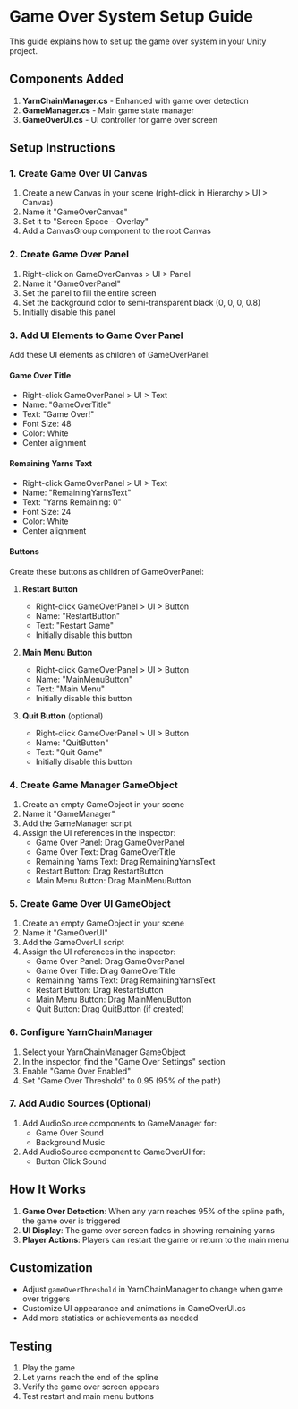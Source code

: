 # Game Over System Setup Guide

This guide explains how to set up the game over system in your Unity project.

## Components Added

1. **YarnChainManager.cs** - Enhanced with game over detection
2. **GameManager.cs** - Main game state manager
3. **GameOverUI.cs** - UI controller for game over screen

## Setup Instructions

### 1. Create Game Over UI Canvas

1. Create a new Canvas in your scene (right-click in Hierarchy > UI > Canvas)
2. Name it "GameOverCanvas"
3. Set it to "Screen Space - Overlay"
4. Add a CanvasGroup component to the root Canvas

### 2. Create Game Over Panel

1. Right-click on GameOverCanvas > UI > Panel
2. Name it "GameOverPanel"
3. Set the panel to fill the entire screen
4. Set the background color to semi-transparent black (0, 0, 0, 0.8)
5. Initially disable this panel

### 3. Add UI Elements to Game Over Panel

Add these UI elements as children of GameOverPanel:

#### Game Over Title

- Right-click GameOverPanel > UI > Text
- Name: "GameOverTitle"
- Text: "Game Over!"
- Font Size: 48
- Color: White
- Center alignment

#### Remaining Yarns Text

- Right-click GameOverPanel > UI > Text
- Name: "RemainingYarnsText"
- Text: "Yarns Remaining: 0"
- Font Size: 24
- Color: White
- Center alignment

#### Buttons

Create these buttons as children of GameOverPanel:

1. **Restart Button**

   - Right-click GameOverPanel > UI > Button
   - Name: "RestartButton"
   - Text: "Restart Game"
   - Initially disable this button

2. **Main Menu Button**

   - Right-click GameOverPanel > UI > Button
   - Name: "MainMenuButton"
   - Text: "Main Menu"
   - Initially disable this button

3. **Quit Button** (optional)
   - Right-click GameOverPanel > UI > Button
   - Name: "QuitButton"
   - Text: "Quit Game"
   - Initially disable this button

### 4. Create Game Manager GameObject

1. Create an empty GameObject in your scene
2. Name it "GameManager"
3. Add the GameManager script
4. Assign the UI references in the inspector:
   - Game Over Panel: Drag GameOverPanel
   - Game Over Text: Drag GameOverTitle
   - Remaining Yarns Text: Drag RemainingYarnsText
   - Restart Button: Drag RestartButton
   - Main Menu Button: Drag MainMenuButton

### 5. Create Game Over UI GameObject

1. Create an empty GameObject in your scene
2. Name it "GameOverUI"
3. Add the GameOverUI script
4. Assign the UI references in the inspector:
   - Game Over Panel: Drag GameOverPanel
   - Game Over Title: Drag GameOverTitle
   - Remaining Yarns Text: Drag RemainingYarnsText
   - Restart Button: Drag RestartButton
   - Main Menu Button: Drag MainMenuButton
   - Quit Button: Drag QuitButton (if created)

### 6. Configure YarnChainManager

1. Select your YarnChainManager GameObject
2. In the inspector, find the "Game Over Settings" section
3. Enable "Game Over Enabled"
4. Set "Game Over Threshold" to 0.95 (95% of the path)

### 7. Add Audio Sources (Optional)

1. Add AudioSource components to GameManager for:
   - Game Over Sound
   - Background Music
2. Add AudioSource component to GameOverUI for:
   - Button Click Sound

## How It Works

1. **Game Over Detection**: When any yarn reaches 95% of the spline path, the game over is triggered
2. **UI Display**: The game over screen fades in showing remaining yarns
3. **Player Actions**: Players can restart the game or return to the main menu

## Customization

- Adjust `gameOverThreshold` in YarnChainManager to change when game over triggers
- Customize UI appearance and animations in GameOverUI.cs
- Add more statistics or achievements as needed

## Testing

1. Play the game
2. Let yarns reach the end of the spline
3. Verify the game over screen appears
4. Test restart and main menu buttons
